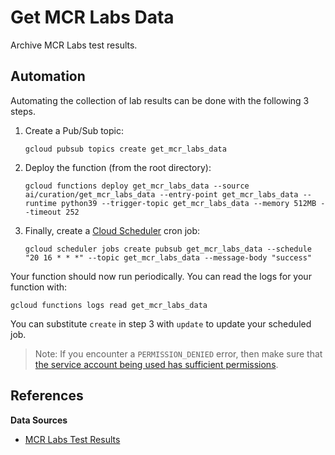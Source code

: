 # Get MCR Labs Data

Archive MCR Labs test results.

## Automation

Automating the collection of lab results can be done with the following 3 steps.

1. Create a Pub/Sub topic:

    ```shell
    gcloud pubsub topics create get_mcr_labs_data
    ```

2. Deploy the function (from the root directory):

    ```shell
    gcloud functions deploy get_mcr_labs_data --source ai/curation/get_mcr_labs_data --entry-point get_mcr_labs_data --runtime python39 --trigger-topic get_mcr_labs_data --memory 512MB --timeout 252
    ```

3. Finally, create a [Cloud Scheduler](https://cloud.google.com/scheduler/docs/creating#gcloud) cron job:

    ```shell
    gcloud scheduler jobs create pubsub get_mcr_labs_data --schedule "20 16 * * *" --topic get_mcr_labs_data --message-body "success"
    ```

Your function should now run periodically. You can read the logs for your function with:

```shell
gcloud functions logs read get_mcr_labs_data
```

You can substitute `create` in step 3 with `update` to update your scheduled job.

> Note: If you encounter a `PERMISSION_DENIED` error, then make sure that [the service account being used has sufficient permissions](https://stackoverflow.com/a/58646481/5021266).

## References

**Data Sources**

- [MCR Labs Test Results](https://reports.mcrlabs.com)
